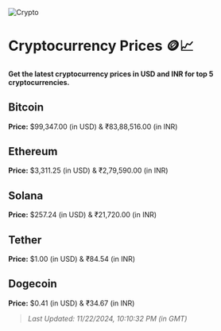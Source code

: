 
![Crypto](https://www.techguide.com.au/wp-content/uploads/2020/11/crypto3.jpeg)

# Cryptocurrency Prices 🪙📈

#### Get the latest cryptocurrency prices in USD and INR for top 5 cryptocurrencies.

## Bitcoin

**Price:** $99,347.00 (in USD) & ₹83,88,516.00 (in INR)

## Ethereum

**Price:** $3,311.25 (in USD) & ₹2,79,590.00 (in INR)

## Solana

**Price:** $257.24 (in USD) & ₹21,720.00 (in INR)

## Tether

**Price:** $1.00 (in USD) & ₹84.54 (in INR)

## Dogecoin

**Price:** $0.41 (in USD) & ₹34.67 (in INR)

> _Last Updated: 11/22/2024, 10:10:32 PM (in GMT)_
